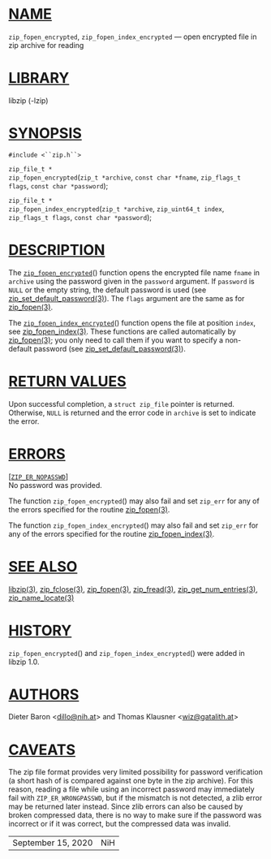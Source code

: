 # [NAME](#NAME)

`zip_fopen_encrypted`, `zip_fopen_index_encrypted` — open encrypted file
in zip archive for reading

# [LIBRARY](#LIBRARY)

libzip (-lzip)

# [SYNOPSIS](#SYNOPSIS)

`#include <``zip.h``>`

`zip_file_t *`  
`zip_fopen_encrypted`(`zip_t *archive`, `const char *fname`,
`zip_flags_t flags`, `const char *password`);

`zip_file_t *`  
`zip_fopen_index_encrypted`(`zip_t *archive`, `zip_uint64_t index`,
`zip_flags_t flags`, `const char *password`);

# [DESCRIPTION](#DESCRIPTION)

The [`zip_fopen_encrypted`](#zip_fopen_encrypted)() function opens the
encrypted file name `fname` in `archive` using the password given in the
`password` argument. If `password` is `NULL` or the empty string, the
default password is used (see
[zip_set_default_password(3)](zip_set_default_password.md)). The
`flags` argument are the same as for [zip_fopen(3)](zip_fopen.md).

The [`zip_fopen_index_encrypted`](#zip_fopen_index_encrypted)() function
opens the file at position `index`, see
[zip_fopen_index(3)](zip_fopen_index.md). These functions are called
automatically by [zip_fopen(3)](zip_fopen.md); you only need to call
them if you want to specify a non-default password (see
[zip_set_default_password(3)](zip_set_default_password.md)).

# [RETURN VALUES](#RETURN_VALUES)

Upon successful completion, a `struct zip_file` pointer is returned.
Otherwise, `NULL` is returned and the error code in `archive` is set to
indicate the error.

# [ERRORS](#ERRORS)

\[[`ZIP_ER_NOPASSWD`](#ZIP_ER_NOPASSWD)\]  
No password was provided.

The function `zip_fopen_encrypted`() may also fail and set `zip_err` for
any of the errors specified for the routine
[zip_fopen(3)](zip_fopen.md).

The function `zip_fopen_index_encrypted`() may also fail and set
`zip_err` for any of the errors specified for the routine
[zip_fopen_index(3)](zip_fopen_index.md).

# [SEE ALSO](#SEE_ALSO)

[libzip(3)](libzip.md), [zip_fclose(3)](zip_fclose.md),
[zip_fopen(3)](zip_fopen.md), [zip_fread(3)](zip_fread.md),
[zip_get_num_entries(3)](zip_get_num_entries.md),
[zip_name_locate(3)](zip_name_locate.md)

# [HISTORY](#HISTORY)

`zip_fopen_encrypted`() and `zip_fopen_index_encrypted`() were added in
libzip 1.0.

# [AUTHORS](#AUTHORS)

Dieter Baron \<[dillo@nih.at](mailto:dillo@nih.at)\> and Thomas Klausner
\<[wiz@gatalith.at](mailto:wiz@gatalith.at)\>

# [CAVEATS](#CAVEATS)

The zip file format provides very limited possibility for password
verification (a short hash of is compared against one byte in the zip
archive). For this reason, reading a file while using an incorrect
password may immediately fail with `ZIP_ER_WRONGPASSWD`, but if the
mismatch is not detected, a zlib error may be returned later instead.
Since zlib errors can also be caused by broken compressed data, there is
no way to make sure if the password was incorrect or if it was correct,
but the compressed data was invalid.

|                    |     |
|--------------------|-----|
| September 15, 2020 | NiH |
